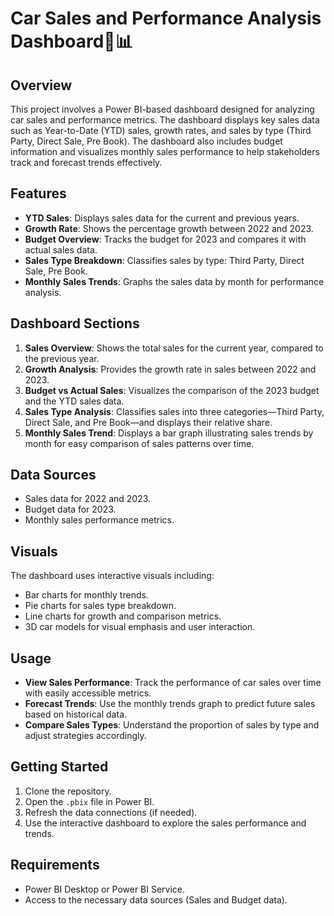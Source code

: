# Car Sales and Performance Analysis Dashboard🚗📊

## Overview

This project involves a Power BI-based dashboard designed for analyzing car sales and performance metrics. The dashboard displays key sales data such as Year-to-Date (YTD) sales, growth rates, and sales by type (Third Party, Direct Sale, Pre Book). The dashboard also includes budget information and visualizes monthly sales performance to help stakeholders track and forecast trends effectively.

## Features

- **YTD Sales**: Displays sales data for the current and previous years.
- **Growth Rate**: Shows the percentage growth between 2022 and 2023.
- **Budget Overview**: Tracks the budget for 2023 and compares it with actual sales data.
- **Sales Type Breakdown**: Classifies sales by type: Third Party, Direct Sale, Pre Book.
- **Monthly Sales Trends**: Graphs the sales data by month for performance analysis.

## Dashboard Sections

1. **Sales Overview**: Shows the total sales for the current year, compared to the previous year.
2. **Growth Analysis**: Provides the growth rate in sales between 2022 and 2023.
3. **Budget vs Actual Sales**: Visualizes the comparison of the 2023 budget and the YTD sales data.
4. **Sales Type Analysis**: Classifies sales into three categories—Third Party, Direct Sale, and Pre Book—and displays their relative share.
5. **Monthly Sales Trend**: Displays a bar graph illustrating sales trends by month for easy comparison of sales patterns over time.

## Data Sources

- Sales data for 2022 and 2023.
- Budget data for 2023.
- Monthly sales performance metrics.

## Visuals

The dashboard uses interactive visuals including:
- Bar charts for monthly trends.
- Pie charts for sales type breakdown.
- Line charts for growth and comparison metrics.
- 3D car models for visual emphasis and user interaction.

## Usage

- **View Sales Performance**: Track the performance of car sales over time with easily accessible metrics.
- **Forecast Trends**: Use the monthly trends graph to predict future sales based on historical data.
- **Compare Sales Types**: Understand the proportion of sales by type and adjust strategies accordingly.

## Getting Started

1. Clone the repository.
2. Open the `.pbix` file in Power BI.
3. Refresh the data connections (if needed).
4. Use the interactive dashboard to explore the sales performance and trends.

## Requirements

- Power BI Desktop or Power BI Service.
- Access to the necessary data sources (Sales and Budget data).
